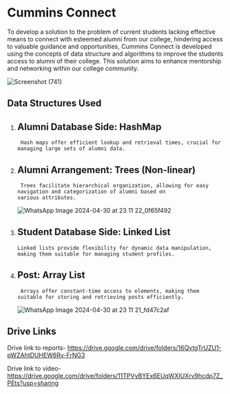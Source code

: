 
# Cummins Connect

To develop a solution to the problem of current students lacking effective means to connect with esteemed alumni from our college, hindering access to valuable guidance and opportunities, Cummins Connect is developed using the concepts of data structure and algorithms  to improve the students access to alumni of their college. This solution aims to enhance mentorship and networking within our college community.

![Screenshot (741)](https://github.com/Swetathakare/Alumni-Connect/assets/143093330/0d9fae5c-3587-4baa-80b6-e9b731aaf20b)


## Data Structures Used


1. Alumni Database Side: HashMap
   --------------------------

        Hash maps offer efficient lookup and retrieval times, crucial for managing large sets of alumni data.

2. Alumni Arrangement: Trees (Non-linear)
   -------------------

        Trees facilitate hierarchical organization, allowing for easy navigation and categorization of alumni based on
       various attributes.
      ![WhatsApp Image 2024-04-30 at 23 11 22_0f65f492](https://github.com/Swetathakare/Alumni-Connect/assets/143093330/1db44c82-f938-4ef7-bf5a-13ad0962597c)


4. Student Database Side: Linked List
    ----------------
       Linked lists provide flexibility for dynamic data manipulation, making them suitable for managing student profiles.

5. Post: Array List
   ---------------
   
        Arrays offer constant-time access to elements, making them suitable for storing and retrieving posts efficiently.
   
   ![WhatsApp Image 2024-04-30 at 23 11 21_fd47c2af](https://github.com/Swetathakare/Alumni-Connect/assets/143093330/24f7ba1b-0e10-459c-857c-db5cf63c766c)


## Drive Links

Drive link to reports- https://drive.google.com/drive/folders/16QytgTrUZU1-pWZAhtDUHEW6Rv-FrNG3


Drive link to video-   https://drive.google.com/drive/folders/11TPVyBYEx6EUqWXIUXrv9hcdp7Z_PEts?usp=sharing

